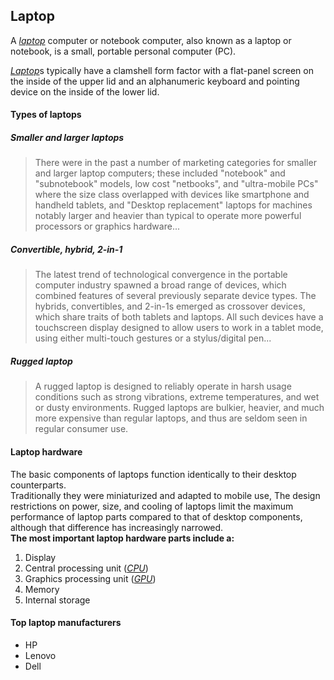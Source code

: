 ## Laptop
A [_laptop_][laptoplink] computer or notebook computer, also known as a laptop or notebook, is a small, portable personal computer (PC).

[_Laptop_][laptoplink]s typically have a clamshell form factor with a flat-panel screen on the inside of the upper lid and an alphanumeric keyboard and pointing device on the inside of the lower lid.

#### Types of laptops

##### Smaller and larger laptops  
>There were in the past a number of marketing categories for smaller and larger laptop computers; these included "notebook" and "subnotebook" models, low cost "netbooks", and "ultra-mobile PCs" where the size class overlapped with devices like smartphone and handheld tablets, and "Desktop replacement" laptops for machines notably larger and heavier than typical to operate more powerful processors or graphics hardware...  
##### Convertible, hybrid, 2-in-1  
>The latest trend of technological convergence in the portable computer industry spawned a broad range of devices, which combined features of several previously separate device types. The hybrids, convertibles, and 2-in-1s emerged as crossover devices, which share traits of both tablets and laptops. All such devices have a touchscreen display designed to allow users to work in a tablet mode, using either multi-touch gestures or a stylus/digital pen...  
##### Rugged laptop  
>A rugged laptop is designed to reliably operate in harsh usage conditions such as strong vibrations, extreme temperatures, and wet or dusty environments. Rugged laptops are bulkier, heavier, and much more expensive than regular laptops, and thus are seldom seen in regular consumer use.  

#### Laptop hardware
The basic components of laptops function identically to their desktop counterparts.    
Traditionally they were miniaturized and adapted to mobile use, The design restrictions on power, size, and cooling of laptops limit the maximum performance of laptop parts compared to that of desktop components, although that difference has increasingly narrowed.  
**The most important laptop hardware parts include a:**
1. Display
2. Central processing unit ([_CPU_][cpulink])
3. Graphics processing unit ([_GPU_][gpulink])
4. Memory
5. Internal storage

#### Top laptop manufacturers
* HP
* Lenovo
* Dell





[laptoplink]: https://en.wikipedia.org/wiki/Laptop
[cpulink]: https://en.wikipedia.org/wiki/Central_processing_unit
[gpulink]: https://en.wikipedia.org/wiki/Graphics_processing_unit
